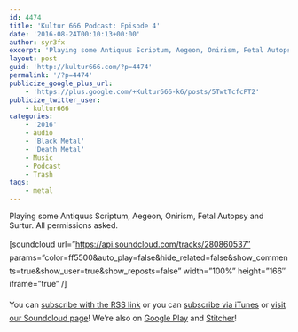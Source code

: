 ```yaml
---
id: 4474
title: 'Kultur 666 Podcast: Episode 4'
date: '2016-08-24T00:10:13+00:00'
author: syr3fx
excerpt: 'Playing some Antiquus Scriptum, Aegeon, Onirism, Fetal Autopsy and Surtur.  All permissions asked.'
layout: post
guid: 'http://kultur666.com/?p=4474'
permalink: '/?p=4474'
publicize_google_plus_url:
    - 'https://plus.google.com/+Kultur666-k6/posts/5TwtTcfcPT2'
publicize_twitter_user:
    - kultur666
categories:
    - '2016'
    - audio
    - 'Black Metal'
    - 'Death Metal'
    - Music
    - Podcast
    - Trash
tags:
    - metal
---
```


Playing some Antiquus Scriptum, Aegeon, Onirism, Fetal Autopsy and Surtur. All permissions asked.

<span style="line-height:1.7;">\[soundcloud url=”https://api.soundcloud.com/tracks/280860537″ params=”color=ff5500&amp;auto\_play=false&amp;hide\_related=false&amp;show\_comments=true&amp;show\_user=true&amp;show\_reposts=false” width=”100%” height=”166″ iframe=”true” /\]</span>

<span style="line-height:1.7;">You can </span>[subscribe with the RSS link](http://feeds.soundcloud.com/users/soundcloud:users:203985226/sounds.rss)<span style="line-height:1.7;"> or you can </span>[subscribe via iTunes](https://itunes.apple.com/au/podcast/kultur-666-podcast/id1140410234) or [visit our Soundcloud page](https://soundcloud.com/kultur-666)<span style="line-height:1.7;">! We’re also on [Google Play](https://goo.gl/app/playmusic?ibi=com.google.PlayMusic&isi=691797987&ius=googleplaymusic&link=https://play.google.com/music/m/Iax6bcfbhy27w3wvkpxlcrkkr6i?t%3DKultur_666_Podcast) and [Stitcher](http://www.stitcher.com/s?fid=99915&refid=stpr)!</span>